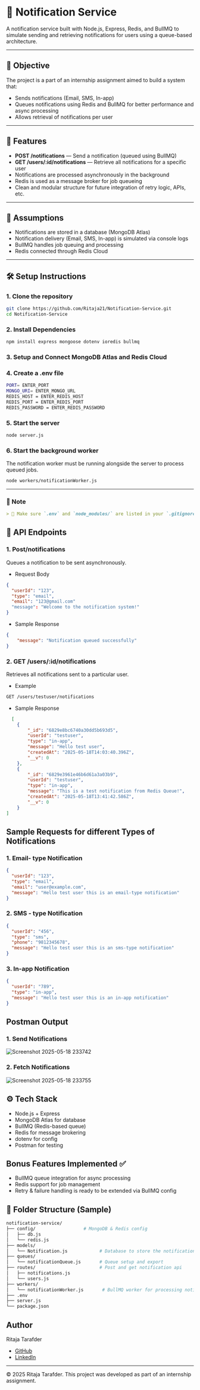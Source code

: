 # 📢 Notification Service

A notification service built with Node.js, Express, Redis, and BullMQ to simulate sending and retrieving notifications for users using a queue-based architecture.

---

## 📌 Objective

The project is a part of an internship assignment aimed to build a system that:
- Sends notifications (Email, SMS, In-app)
- Queues notifications using Redis and BullMQ for better performance and async processing
- Allows retrieval of notifications per user

---

## 🚀 Features

- **POST /notifications** — Send a notification (queued using BullMQ)
- **GET /users/:id/notifications** — Retrieve all notifications for a specific user
- Notifications are processed asynchronously in the background
- Redis is used as a message broker for job queueing
- Clean and modular structure for future integration of retry logic, APIs, etc.

---

## 🧠 Assumptions

- Notifications are stored in a database (MongoDB Atlas)
- Notification delivery (Email, SMS, In-app) is simulated via console logs
- BullMQ handles job queuing and processing
- Redis connected through Redis Cloud

---

## 🛠️ Setup Instructions

### 1. Clone the repository

```bash
git clone https://github.com/Ritaja21/Notification-Service.git
cd Notification-Service
```

### 2. Install Dependencies
``` bash
npm install express mongoose dotenv ioredis bullmq
```
### 3. Setup and Connect MongoDB Atlas and Redis Cloud

### 4. Create a .env file
```bash
PORT= ENTER_PORT
MONGO_URI= ENTER_MONGO_URL
REDIS_HOST = ENTER_REDIS_HOST
REDIS_PORT = ENTER_REDIS_PORT
REDIS_PASSWORD = ENTER_REDIS_PASSWORD
```
### 5. Start the server
```bash
node server.js
```

### 6. Start the background worker
The notification worker must be running alongside the server to process queued jobs.

```bash
node workers/notificationWorker.js
```


---

### 📁 Note
```md
> 📝 Make sure `.env` and `node_modules/` are listed in your `.gitignore` to avoid pushing sensitive or bulky files to GitHub.
```


## 📮 API Endpoints

### 1. Post/notifications

Queues a notification to be sent asynchronously.
- Request Body 
```json
{
  "userId": "123",
  "type": "email",
  "email": "123@gmail.com"
  "message": "Welcome to the notification system!"
}
```
- Sample Response
```json
{
    "message": "Notification queued successfully"
}
```
### 2. GET /users/:id/notifications
Retrieves all notifications sent to a particular user.
 - Example
```bash
GET /users/testuser/notifications
```
- Sample Response
```json
  [
    {
        "_id": "6829e8bc6740a30dd5b693d5",
        "userId": "testuser",
        "type": "in-app",
        "message": "Hello test user",
        "createdAt": "2025-05-18T14:03:40.396Z",
        "__v": 0
    },
    {
        "_id": "6829e3961e46b6d61a3a03b9",
        "userId": "testuser",
        "type": "in-app",
        "message": "This is a test notification from Redis Queue!",
        "createdAt": "2025-05-18T13:41:42.586Z",
        "__v": 0
    }
]
```

## Sample Requests for different Types of Notifications

### 1. Email- type Notification
```json
{
  "userId": "123",
  "type": "email",
  "email": "user@example.com",
  "message": "Hello test user this is an email-type notification"
}
```
### 2. SMS - type Notification
```json
{
  "userId": "456",
  "type": "sms",
  "phone": "9812345678",
  "message": "Hello test user this is an sms-type notification"
}
```

### 3. In-app Notification
```json
{
  "userId": "789",
  "type": "in-app",
  "message": "Hello test user this is an in-app notification"
}
```

## Postman Output
### 1. Send Notifications
![Screenshot 2025-05-18 233742](https://github.com/user-attachments/assets/9ed73681-5a7f-4617-a63f-1f8296b75744)

### 2. Fetch Notifications
![Screenshot 2025-05-18 233755](https://github.com/user-attachments/assets/f9a54600-cb03-4fdc-843c-1182be19dd65)

## ⚙️ Tech Stack
- Node.js + Express
- MongoDB Atlas for database 
- BullMQ (Redis-based queue)
- Redis for message brokering
- dotenv for config
- Postman for testing

##  Bonus Features Implemented ✅
-  BullMQ queue integration for async processing
-  Redis support for job management
-  Retry & failure handling is ready to be extended via BullMQ config

## 🔧 Folder Structure (Sample)
```bash
notification-service/
├── config/                  # MongoDB & Redis config
│   ├── db.js
│   └── redis.js           
├── models/
│   └── Notification.js            # Database to store the notifications 
├── queues/
│   └── notificationQueue.js       # Queue setup and export
├── routes/                        # Post and get notification api 
│   ├── notifications.js
│   └── users.js
├── workers/
│   └── notificationWorker.js       # BullMQ worker for processing notifications
├── .env
├── server.js
└── package.json
```
## Author
 Ritaja Tarafder 
- [GitHub](https://github.com/Ritaja21)
- [LinkedIn](https://www.linkedin.com/in/ritaja-tarafder-8b8a8b30b/)

---

© 2025 Ritaja Tarafder. This project was developed as part of an internship assignment.
 
